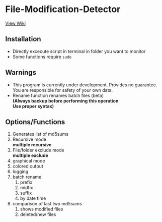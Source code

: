 # File-Modification-Detector

[View Wiki](https://github.com/SohamSPB/File-Modification-Detector/wiki)

## Installation
- Directly excecute script in terminal in folder you want to monitor
- Some functions require `sudo`

## Warnings
- This program is currently under development. Provides no guarantee. You are responsible for safety of your own data.
- Rename function renames batch files (beta)  
	**(Always backup before performing this operation**  
	**Use proper syntax)**

## Options/Functions
1. Generates list of md5sums
1. Recursive mode  
	**multiple recursive**
1. File/folder exclude mode  
	**multiple exclude**
1. graphical mode
1. colored output
1. logging
1. batch rename  
	1. prefix
	1. midfix
	1. suffix
	1. by date time
1. comparison of last two md5sums
	1. shows modified files
	1. deleted/new files
